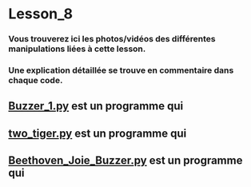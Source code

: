 # Lesson_8

### Vous trouverez ici les photos/vidéos des différentes manipulations liées à cette lesson.

### Une explication détaillée se trouve en commentaire dans chaque code.

## [Buzzer_1.py](Buzzer_1.py) est un programme qui


## [two_tiger.py](two_tiger.py) est un programme qui

## [Beethoven_Joie_Buzzer.py](Beethoven_Joie_Buzzer.py) est un programme qui

